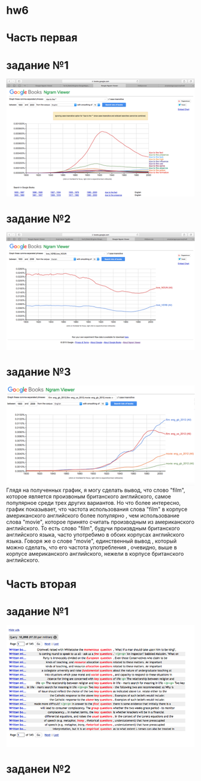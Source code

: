 # hw6
# Часть первая
# задание №1
![](https://github.com/anastasiagoryaynova/hw6/blob/master/anastasiagoryaynova_hw6:blob:maser:1задание_1часть.png)
# задание №2
![](https://github.com/anastasiagoryaynova/hw6/blob/master/anastasiagoryaynova_hw6:blob:maser:2задание_1часть.png)
# задание №3
![](https://github.com/anastasiagoryaynova/hw6/blob/master/anastasiagoryaynova_hw6:blob:maser:3задание_1часть.png)
Глядя на полученных график, я могу сделать вывод, что слово "film", которое является произвоным британского английского, самое популярное среди трех других вариантов. Но что более интересно, график показывает, что частота использования слова "film" в корпусе американского английского более популярно , чем использование слова "movie", которое принято считать производным из американского английского. То есть слово "film", будучи произвдным британского английского языка, часто употребимо в обоих корпусах английского языка. Говоря же о слове "movie", единственный вывод , который можно сделать, что его частота употребления , очевидно, выше в корпусе американского английского, нежели в корпусе британского английского.
# Часть вторая
# задание №1 
![](https://github.com/anastasiagoryaynova/hw6/blob/master/anastasiagoryaynova_hw6:1задание_2часть.png)
# заданеи №2
